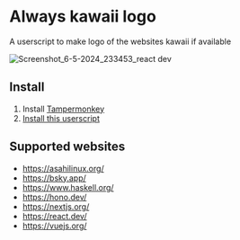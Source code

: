 # Always kawaii logo
A userscript to make logo of the websites kawaii if available

![Screenshot_6-5-2024_233453_react dev](https://github.com/p-toy-factory/always-kawaii-logo/assets/45930107/34ca2898-201a-4682-a6cd-e13b48db3fc1)

## Install

1. Install [Tampermonkey](https://www.tampermonkey.net)
2. [Install this userscript]()

## Supported websites
- https://asahilinux.org/
- https://bsky.app/
- https://www.haskell.org/
- https://hono.dev/
- https://nextjs.org/
- https://react.dev/
- https://vuejs.org/
